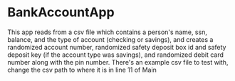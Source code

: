 # BankAccountApp
This app reads from a csv file which contains a person's name, ssn, balance, and the type of account (checking or savings), and creates a randomized account number, randomized safety deposit box id and safety deposit key (if the account type was savings), and randomized debit card number along with the pin number. There's an example csv file to test with, change the csv path to where it is in line 11 of Main
